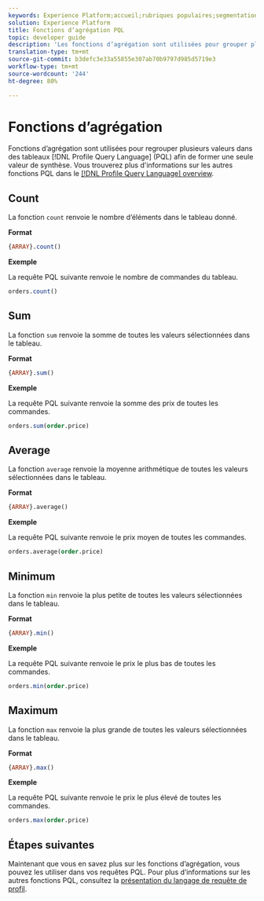 ```yaml
---
keywords: Experience Platform;accueil;rubriques populaires;segmentation;Segmentation;Segmentation Service;pql;PQL;Profil Requête Language;agrégation fonctions;agrégation;
solution: Experience Platform
title: Fonctions d’agrégation PQL
topic: developer guide
description: 'Les fonctions d’agrégation sont utilisées pour grouper plusieurs valeurs dans des tableaux PQL (langue de requête de profil) afin de former une seule valeur de résumé. '
translation-type: tm+mt
source-git-commit: b3defc3e33a55855e307ab70b9797d985d5719e3
workflow-type: tm+mt
source-wordcount: '244'
ht-degree: 80%

---
```



# Fonctions d’agrégation

Fonctions d’agrégation sont utilisées pour regrouper plusieurs valeurs dans des tableaux [!DNL Profile Query Language] (PQL) afin de former une seule valeur de synthèse. Vous trouverez plus d&#39;informations sur les autres fonctions PQL dans le [[!DNL Profile Query Language] overview](./overview.md).

## Count

La fonction `count` renvoie le nombre d’éléments dans le tableau donné.

**Format**

```sql
{ARRAY}.count()
```

**Exemple**

La requête PQL suivante renvoie le nombre de commandes du tableau.

```sql
orders.count()
```

## Sum

La fonction `sum` renvoie la somme de toutes les valeurs sélectionnées dans le tableau.

**Format**

```sql
{ARRAY}.sum()
```

**Exemple**

La requête PQL suivante renvoie la somme des prix de toutes les commandes.

```sql
orders.sum(order.price)
```

## Average

La fonction `average` renvoie la moyenne arithmétique de toutes les valeurs sélectionnées dans le tableau.

**Format**

```sql
{ARRAY}.average()
```

**Exemple**

La requête PQL suivante renvoie le prix moyen de toutes les commandes.

```sql
orders.average(order.price)
```

## Minimum

La fonction `min` renvoie la plus petite de toutes les valeurs sélectionnées dans le tableau.

**Format**

```sql
{ARRAY}.min()
```

**Exemple**

La requête PQL suivante renvoie le prix le plus bas de toutes les commandes.

```sql
orders.min(order.price)
```

## Maximum

La fonction `max` renvoie la plus grande de toutes les valeurs sélectionnées dans le tableau.

**Format**

```sql
{ARRAY}.max()
```

**Exemple**

La requête PQL suivante renvoie le prix le plus élevé de toutes les commandes.

```sql
orders.max(order.price)
```

## Étapes suivantes

Maintenant que vous en savez plus sur les fonctions d’agrégation, vous pouvez les utiliser dans vos requêtes PQL. Pour plus d’informations sur les autres fonctions PQL, consultez la [présentation du langage de requête de profil](./overview.md).

